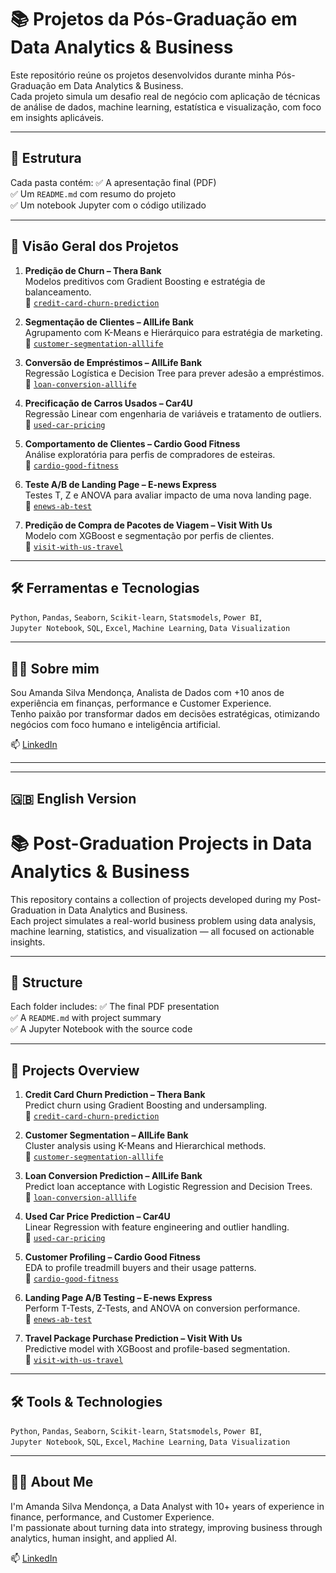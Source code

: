 # 📚 Projetos da Pós-Graduação em Data Analytics & Business

Este repositório reúne os projetos desenvolvidos durante minha Pós-Graduação em Data Analytics & Business.  
Cada projeto simula um desafio real de negócio com aplicação de técnicas de análise de dados, machine learning, estatística e visualização, com foco em insights aplicáveis.

---

## 📁 Estrutura

Cada pasta contém:
✅ A apresentação final (PDF)  
✅ Um `README.md` com resumo do projeto  
✅ Um notebook Jupyter com o código utilizado

---

## 🧩 Visão Geral dos Projetos

1. **Predição de Churn – Thera Bank**  
   Modelos preditivos com Gradient Boosting e estratégia de balanceamento.  
   🔗 [`credit-card-churn-prediction`](./credit-card-churn-prediction)

2. **Segmentação de Clientes – AllLife Bank**  
   Agrupamento com K-Means e Hierárquico para estratégia de marketing.  
   🔗 [`customer-segmentation-alllife`](./customer-segmentation-alllife)

3. **Conversão de Empréstimos – AllLife Bank**  
   Regressão Logística e Decision Tree para prever adesão a empréstimos.  
   🔗 [`loan-conversion-alllife`](./loan-conversion-alllife)

4. **Precificação de Carros Usados – Car4U**  
   Regressão Linear com engenharia de variáveis e tratamento de outliers.  
   🔗 [`used-car-pricing`](./used-car-pricing)

5. **Comportamento de Clientes – Cardio Good Fitness**  
   Análise exploratória para perfis de compradores de esteiras.  
   🔗 [`cardio-good-fitness`](./cardio-good-fitness)

6. **Teste A/B de Landing Page – E-news Express**  
   Testes T, Z e ANOVA para avaliar impacto de uma nova landing page.  
   🔗 [`enews-ab-test`](./enews-ab-test)

7. **Predição de Compra de Pacotes de Viagem – Visit With Us**  
   Modelo com XGBoost e segmentação por perfis de clientes.  
   🔗 [`visit-with-us-travel`](./visit-with-us-travel)

---

## 🛠️ Ferramentas e Tecnologias

`Python`, `Pandas`, `Seaborn`, `Scikit-learn`, `Statsmodels`, `Power BI`,  
`Jupyter Notebook`, `SQL`, `Excel`, `Machine Learning`, `Data Visualization`

---

## 🙋‍♀️ Sobre mim

Sou Amanda Silva Mendonça, Analista de Dados com +10 anos de experiência em finanças, performance e Customer Experience.  
Tenho paixão por transformar dados em decisões estratégicas, otimizando negócios com foco humano e inteligência artificial.

📫 [LinkedIn](https://www.linkedin.com/in/SEULINK)

---

---

## 🇬🇧 English Version

# 📚 Post-Graduation Projects in Data Analytics & Business

This repository contains a collection of projects developed during my Post-Graduation in Data Analytics and Business.  
Each project simulates a real-world business problem using data analysis, machine learning, statistics, and visualization — all focused on actionable insights.

---

## 📁 Structure

Each folder includes:
✅ The final PDF presentation  
✅ A `README.md` with project summary  
✅ A Jupyter Notebook with the source code

---

## 🧩 Projects Overview

1. **Credit Card Churn Prediction – Thera Bank**  
   Predict churn using Gradient Boosting and undersampling.  
   🔗 [`credit-card-churn-prediction`](./credit-card-churn-prediction)

2. **Customer Segmentation – AllLife Bank**  
   Cluster analysis using K-Means and Hierarchical methods.  
   🔗 [`customer-segmentation-alllife`](./customer-segmentation-alllife)

3. **Loan Conversion Prediction – AllLife Bank**  
   Predict loan acceptance with Logistic Regression and Decision Trees.  
   🔗 [`loan-conversion-alllife`](./loan-conversion-alllife)

4. **Used Car Price Prediction – Car4U**  
   Linear Regression with feature engineering and outlier handling.  
   🔗 [`used-car-pricing`](./used-car-pricing)

5. **Customer Profiling – Cardio Good Fitness**  
   EDA to profile treadmill buyers and their usage patterns.  
   🔗 [`cardio-good-fitness`](./cardio-good-fitness)

6. **Landing Page A/B Testing – E-news Express**  
   Perform T-Tests, Z-Tests, and ANOVA on conversion performance.  
   🔗 [`enews-ab-test`](./enews-ab-test)

7. **Travel Package Purchase Prediction – Visit With Us**  
   Predictive model with XGBoost and profile-based segmentation.  
   🔗 [`visit-with-us-travel`](./visit-with-us-travel)

---

## 🛠️ Tools & Technologies

`Python`, `Pandas`, `Seaborn`, `Scikit-learn`, `Statsmodels`, `Power BI`,  
`Jupyter Notebook`, `SQL`, `Excel`, `Machine Learning`, `Data Visualization`

---

## 🙋‍♀️ About Me

I'm Amanda Silva Mendonça, a Data Analyst with 10+ years of experience in finance, performance, and Customer Experience.  
I'm passionate about turning data into strategy, improving business through analytics, human insight, and applied AI.

📫 [LinkedIn](https://www.linkedin.com/in/SEULINK)
